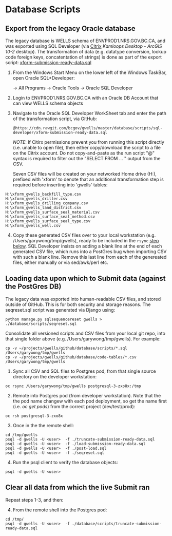 # Database Scripts

## Export from the legacy Oracle database

The legacy database is WELLS schema of ENVPROD1.NRS.GOV.BC.CA, and was exported using SQL Developer (via [Citrix](https://dts.gov.bc.ca/Citrix/BCGOVWeb/) *Kamloops Desktop - ArcGIS 10-2* desktop).  The transformation of data (e.g. datatype conversion, lookup code foreign keys, concatentation of strings) is done as part of the export script:
    [xform-submission-ready-data.sql](scripts/sql-developer/xform-submission-ready-data.sql)

1. From the Windows Start Menu on the lower left of the Windows TaskBar, open Oracle SQL*Developer:

    -> All Programs -> Oracle Tools -> Oracle SQL Developer

2. Login to ENVPROD1.NRS.GOV.BC.CA with an Oracle DB Account that can view WELLS schema objects

3.  Navigate to the Oracle SQL Developer WorkSheet tab and enter the path of the transformation script, via GitHub:

    `@https://cdn.rawgit.com/bcgov/gwells/master/database/scripts/sql-developer/xform-submission-ready-data.sql`

    *NOTE*: If Citirx permissions prevent you from running this script directly (i.e. unable to open file), then either
    copy/download the script to a file on the Citrix account.  Do not copy-and-paste as the run script "@" syntax is 
    required to filter out the "SELECT FROM ... " output from the CSV.

    Seven CSV files will be created on your networked Home drive (H:\), prefixed with 'xform' to denote that an additional transformation step is required before inserting into 'gwells' tables:

```
H:\xform_gwells_backfill_type.csv
H:\xform_gwells_driller.csv
H:\xform_gwells_drilling_company.csv
H:\xform_gwells_land_district.csv
H:\xform_gwells_surface_seal_material.csv
H:\xform_gwells_surface_seal_method.csv
H:\xform_gwells_surface_seal_type.csv
H:\xform_gwells_well.csv
```

4. Copy these generated CSV files over to your local workstation (e.g. /Users/garywong/tmp/gwells), ready to be included in the `rsync` [step below](#rsync-csv).  SQL Developer insists on adding a blank line at the end of each generated CSV file, which runs into a PostGres bug when importing CSV with such a blank line.   Remove this last line from each of the genereated files, either manually or via sed/awk/perl etc.

## Loading data upon which to Submit data (against the PostGres DB) 

The legacy data was exported into human-readable CSV files, and stored outside of GitHub.  This is for both 
security and storage reasons.  The seqreset.sql script was generated via Django using:

    python manage.py sqlsequencereset gwells > ./database/scripts/seqreset.sql

Consolidate all versioned scripts and CSV files from your local git repo, into that single folder above (e.g. /Users/garywong/tmp/gwells).  For example:

    cp -v ~/projects/gwells/github/database/scripts/*.sql /Users/garywong/tmp/gwells
    cp -v ~/projects/gwells/github/database/code-tables/*.csv  /Users/garywong/tmp/gwells

1.  Sync all CSV and SQL files to Postgres pod, from that single source directory <a id="rsync-csv"></a> on the developer workstation:

```oc rsync /Users/garywong/tmp/gwells postgresql-3-zxo8x:/tmp```

2.  Remote into Postgres pod (from developer workstation).  Note that the the pod name changew with
each pod deployment, so get the name first (i.e. *oc get pods*) from the correct project (dev/test/prod):

```oc rsh postgresql-3-zxo8x```

3.  Once in the the remote shell:

```
cd /tmp/gwells  
psql -d gwells -U <user>  -f ./truncate-submission-ready-data.sql
psql -d gwells -U <user>  -f ./load-submission-ready-data.sql
psql -d gwells -U <user>  -f ./post-load.sql
psql -d gwells -U <user>  -f ./seqreset.sql 
```

4. Run the psql client to verify the database objects:

```psql -d gwells -U <user>```

## Clear all data from which the live Submit ran

Repeat steps 1-3, and then:

4.  From the remote shell into the Postgres pod:
```
cd /tmp/ 
psql -d gwells -U <user>  -f ./database/scripts/truncate-submission-ready-data.sql
```